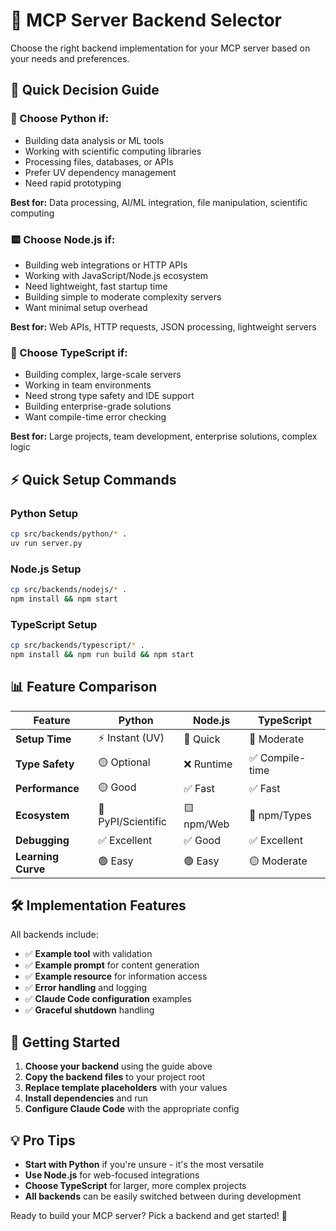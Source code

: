 # 🔧 MCP Server Backend Selector

Choose the right backend implementation for your MCP server based on your needs and preferences.

## 🎯 Quick Decision Guide

### 🐍 Choose **Python** if:
- Building data analysis or ML tools
- Working with scientific computing libraries
- Processing files, databases, or APIs
- Prefer UV dependency management
- Need rapid prototyping

**Best for:** Data processing, AI/ML integration, file manipulation, scientific computing

### 🟨 Choose **Node.js** if:
- Building web integrations or HTTP APIs
- Working with JavaScript/Node.js ecosystem
- Need lightweight, fast startup time
- Building simple to moderate complexity servers
- Want minimal setup overhead

**Best for:** Web APIs, HTTP requests, JSON processing, lightweight servers

### 🔷 Choose **TypeScript** if:
- Building complex, large-scale servers
- Working in team environments
- Need strong type safety and IDE support
- Building enterprise-grade solutions
- Want compile-time error checking

**Best for:** Large projects, team development, enterprise solutions, complex logic

## ⚡ Quick Setup Commands

### Python Setup
```bash
cp src/backends/python/* .
uv run server.py
```

### Node.js Setup  
```bash
cp src/backends/nodejs/* .
npm install && npm start
```

### TypeScript Setup
```bash
cp src/backends/typescript/* .
npm install && npm run build && npm start
```

## 📊 Feature Comparison

| Feature | Python | Node.js | TypeScript |
|---------|--------|---------|------------|
| **Setup Time** | ⚡ Instant (UV) | 🔄 Quick | 🔄 Moderate |
| **Type Safety** | 🟡 Optional | ❌ Runtime | ✅ Compile-time |
| **Performance** | 🟡 Good | ✅ Fast | ✅ Fast |
| **Ecosystem** | 🐍 PyPI/Scientific | 🟨 npm/Web | 🔷 npm/Types |
| **Debugging** | ✅ Excellent | ✅ Good | ✅ Excellent |
| **Learning Curve** | 🟢 Easy | 🟢 Easy | 🟡 Moderate |

## 🛠️ Implementation Features

All backends include:
- ✅ **Example tool** with validation
- ✅ **Example prompt** for content generation  
- ✅ **Example resource** for information access
- ✅ **Error handling** and logging
- ✅ **Claude Code configuration** examples
- ✅ **Graceful shutdown** handling

## 🚀 Getting Started

1. **Choose your backend** using the guide above
2. **Copy the backend files** to your project root
3. **Replace template placeholders** with your values
4. **Install dependencies** and run
5. **Configure Claude Code** with the appropriate config

## 💡 Pro Tips

- **Start with Python** if you're unsure - it's the most versatile
- **Use Node.js** for web-focused integrations
- **Choose TypeScript** for larger, more complex projects
- **All backends** can be easily switched between during development

Ready to build your MCP server? Pick a backend and get started! 🎯